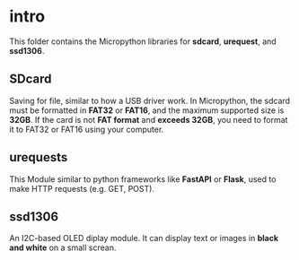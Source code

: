 # intro
This folder contains the Micropython libraries for **sdcard**, **urequest**, and **ssd1306**.

## SDcard
Saving for file, similar to how a USB driver work. 
In Micropython, the sdcard must be formatted in **FAT32** or **FAT16**, and the maximum supported size is **32GB**. 
If the card is not **FAT format** and **exceeds 32GB**, you need to format it to FAT32 or FAT16 using your computer.

## urequests
This Module similar to python frameworks like **FastAPI** or **Flask**, used to make HTTP requests (e.g. GET, POST).

## ssd1306
An I2C-based OLED diplay module.
It can display text or images in **black and white** on a small screan.

